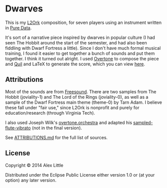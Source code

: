 # Dwarves

This is my [L2Ork](http://l2ork.music.vt.edu/main/) composition, for seven players using an instrument written in [Pure Data](http://puredata.info/).

It's sort of a narrative piece inspired by dwarves in popular culture (I had seen The Hobbit around the start of the semester, and had also been fiddling with Dwarf Fortress a little).
Since I don't have much formal musical training, I found it easier to get together a bunch of sounds and put them together.
I think it turned out alright.
I used [Overtone](http://overtone.github.io) to compose the piece and [Quil](https://github.com/quil/quil) and LaTeX to generate the score, which you can view [here](https://github.com/alxlit/dwarves/blob/master/score.pdf?raw=true).

## Attributions

Most of the sounds are from [Freesound](http://freesound.org/).
There are two samples from The Hobbit (joviality-1) and The Lord of the Rings (joviality-0), as well as a sample of the Dwarf Fortress main theme (theme-0) by Tarn Adam.
I believe these fall under "fair use," since L2Ork is nonprofit and purely for education/research (through Virginia Tech).

I also used Joseph Wilk's [overtone.orchestra](https://github.com/josephwilk/overtone.orchestra) and adapted his [sampled-flute-vibrato](http://blog.josephwilk.net/clojure/creating-instruments-with-overtone.html) (not in the final version).

See [ATTRIBUTIONS.md](http://github.com/alxlit/dwarves/blob/master/ATTRIBUTIONS.md) for the full list of sources.

## License

Copyright © 2014 Alex Little

Distributed under the Eclipse Public License either version 1.0 or (at your option) any later version.
